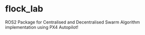 # flock_lab
ROS2 Package for Centralised and Decentralised Swarm Algorithm implementation using PX4 Autopilot! 
